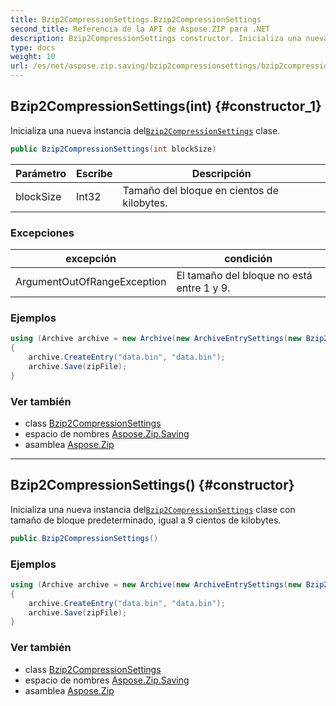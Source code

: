 ```yaml
---
title: Bzip2CompressionSettings.Bzip2CompressionSettings
second_title: Referencia de la API de Aspose.ZIP para .NET
description: Bzip2CompressionSettings constructor. Inicializa una nueva instancia delBzip2CompressionSettings clase.
type: docs
weight: 10
url: /es/net/aspose.zip.saving/bzip2compressionsettings/bzip2compressionsettings/
---
```

## Bzip2CompressionSettings(int) {#constructor_1}

Inicializa una nueva instancia del[`Bzip2CompressionSettings`](../) clase.

```csharp
public Bzip2CompressionSettings(int blockSize)
```

| Parámetro | Escribe | Descripción |
| --- | --- | --- |
| blockSize | Int32 | Tamaño del bloque en cientos de kilobytes. |

### Excepciones

| excepción | condición |
| --- | --- |
| ArgumentOutOfRangeException | El tamaño del bloque no está entre 1 y 9. |

### Ejemplos

```csharp
using (Archive archive = new Archive(new ArchiveEntrySettings(new Bzip2CompressionSettings(1))))
{
    archive.CreateEntry("data.bin", "data.bin");
    archive.Save(zipFile);
}
```

### Ver también

* class [Bzip2CompressionSettings](../)
* espacio de nombres [Aspose.Zip.Saving](../../bzip2compressionsettings/)
* asamblea [Aspose.Zip](../../../)

---

## Bzip2CompressionSettings() {#constructor}

Inicializa una nueva instancia del[`Bzip2CompressionSettings`](../) clase con tamaño de bloque predeterminado, igual a 9 cientos de kilobytes.

```csharp
public Bzip2CompressionSettings()
```

### Ejemplos

```csharp
using (Archive archive = new Archive(new ArchiveEntrySettings(new Bzip2CompressionSettings())))
{
    archive.CreateEntry("data.bin", "data.bin");
    archive.Save(zipFile);
}
```

### Ver también

* class [Bzip2CompressionSettings](../)
* espacio de nombres [Aspose.Zip.Saving](../../bzip2compressionsettings/)
* asamblea [Aspose.Zip](../../../)


